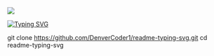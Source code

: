 <a href="https://github.com/AliMozaffri">
<img align="center" src="https://github-readme-stats.vercel.app/api?username=AliMozaffri&show_icons=true&count_private=true&include_all_commits=true" /></a>

[![Typing SVG](https://readme-typing-svg.demolab.com/?lines=First+line+of+text;Second+line+of+text)](https://git.io/typing-svg)

git clone https://github.com/DenverCoder1/readme-typing-svg.git
cd readme-typing-svg
